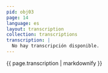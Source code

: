 ```yaml
---
pid: obj03
page: 14
language: es
layout: transcription
collection: transcriptions
transcription: |
  No hay transcripción disponible.
---
```


{{ page.transcription | markdownify }}
